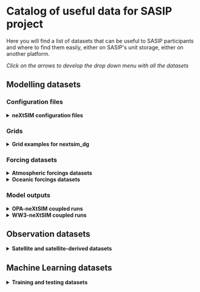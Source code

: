 # Catalog of useful data for SASIP project

Here you will find a list of datasets that can be useful to SASIP participants and where to find them easily, either on SASIP's unit storage, either on another platform.

*Click on the arrows to develop the drop down menu with all the datasets*

## Modelling datasets

### Configuration files

<details>
  <summary><strong>neXtSIM configuration files</strong></summary>
  
- [Small Arctic 10km resolution](configurations/small-arctic-10km.md)
  
</details>

### Grids

<details>
  <summary><strong>Grid examples for nextsim_dg</strong></summary>
  
- [CREG](grids/CREG.md) 
- [NH_PS](grids/NH_PS.md)
- [SH_PS](grids/SH_PS.md)
- [Split_ORCA2](grids/split_orca2.md) 

</details>

### Forcing datasets

<details>
  <summary><strong>Atmospheric forcings datasets</strong></summary>

 - [ERA5 for Arctic region](forcings/ERA5-1h-Arctic.md)

</details>

<details>
  <summary><strong>Oceanic forcings datasets</strong></summary>

 - [GLORYS12 for Arctic region](forcings/GLORYS12-1d-Arctic.md)

</details>

### Model outputs

<details>
  <summary><strong>OPA-neXtSIM coupled runs</strong></summary>

  - [CREG025_NXS-LBC400](outputs/OPA-neXtSIM_CREG025.md)
  - [OPA-neXtSIM_CREG025-ILBOXE140](outputs/OPA-neXtSIM_CREG025.md)

</details>

<details>
  <summary><strong>WW3-neXtSIM coupled runs</strong></summary>
  
  - [WW3NX25](outputs/WW3-neXtSIM.md)

</details>

## Observation datasets

<details>
  <summary><strong>Satellite and satellite-derived datasets</strong></summary>
  
  - [AMSR-E lead fraction](observations/lead-fraction.md)
  - [Wave-in-ice Statistics from IS-2](https://doi.pangaea.de/10.1594/PANGAEA.918199)
  - [CS2-SMOS](observations/cs2smos_v2.5.md)

</details>

## Machine Learning datasets

<details>
  <summary><strong>Training and testing datasets </strong></summary>
  
  - [Melt pond inputs and outputs from Icepack, Arctic region](machine-learning/icepack-melt.md)
  - [neXtSIM surrogate model training and testing dataset](/machine-learning/surrogate-nextsim.md)

</details>
